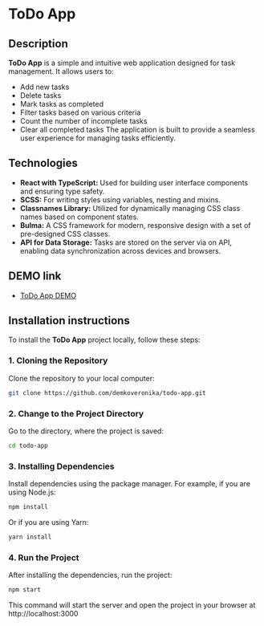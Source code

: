 # ToDo App

## Description

**ToDo App** is a simple and intuitive web application designed for task management. It allows users to:
  - Add new tasks
  - Delete tasks
  - Mark tasks as completed
  - Filter tasks based on various criteria
  - Count the number of incomplete tasks
  - Clear all completed tasks
The application is built to provide a seamless user experience for managing tasks efficiently.

## Technologies
  - **React with TypeScript:** Used for building user interface components and ensuring type safety.
  - **SCSS:** For writing styles using variables, nesting and mixins.
  - **Classnames Library:** Utilized for dynamically managing CSS class names based on component states.
  - **Bulma:** A CSS framework for modern, responsive design with a set of pre-designed CSS classes.
  - **API for Data Storage:** Tasks are stored on the server via on API, enabling data synchronization across devices and browsers.

## DEMO link
  - [ToDo App DEMO](https://demkoveronika.github.io/todo-app/)

## Installation instructions
To install the **ToDo App** project locally, follow these steps:

  ### 1. Cloning the Repository
  Clone the repository to your local computer:

  ```bash
  git clone https://github.com/demkoveronika/todo-app.git
  ```

  ### 2. Change to the Project Directory
  Go to the directory, where the project is saved:

  ```bash
  cd todo-app
  ```

  ### 3. Installing Dependencies
  Install dependencies using the package manager. For example, if you are using Node.js:

  ```bash
  npm install
  ```

  Or if you are using Yarn:

  ```bash
  yarn install
  ```

  ### 4. Run the Project
  After installing the dependencies, run the project:

  ```bash
  npm start
  ```

  This command will start the server and open the project in your browser at http://localhost:3000
